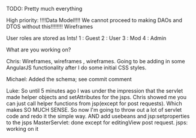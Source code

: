 TODO:
Pretty much everything

High priority:
!!!!Data Model!!!! We cannot proceed to making DAOs and DTOS without this!!!!!!!!
Wireframes

User roles are stored as Ints!
1 : Guest
2 : User
3 : Mod
4 : Admin

What are you working on?

Chris: Wireframes, wireframes , wireframes. Going to be adding in some AngularJS functionality after I do some initial CSS styles.

Michael: Added the schema; see commit comment

Luke: So until 5 minutes ago I was under the impression that the servlet made helper objects and setAttributes for the jsps. Chris showed me you can just call helper functions from jsp(except for post requests). Which makes SO MUCH SENSE. So now I'm going to throw out a lot of servlet code and redo it the simple way. AND add usebeans and jsp:setproperties to the jsps
MasterServlet: done except for editingView post request.
jsps: working on it
